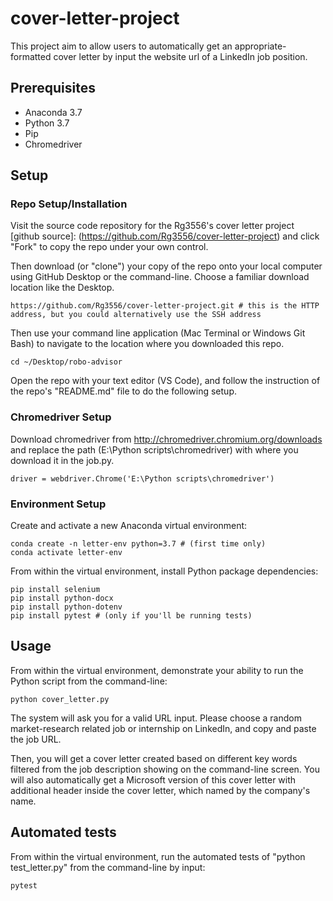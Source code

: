 # cover-letter-project
 This project aim to allow users to automatically get an appropriate-formatted cover letter by input the website url of a LinkedIn job position.


## Prerequisites ##
- Anaconda 3.7    
- Python 3.7
- Pip
- Chromedriver 



## Setup ##

### Repo Setup/Installation

Visit the source code repository for the Rg3556's cover letter project [github source]: (https://github.com/Rg3556/cover-letter-project) and click "Fork" to copy the repo under your own control.

Then download (or "clone") your copy of the repo onto your local computer using GitHub Desktop or the command-line. Choose a familiar download location like the Desktop.
    
    https://github.com/Rg3556/cover-letter-project.git # this is the HTTP address, but you could alternatively use the SSH address
    

Then use your command line application (Mac Terminal or Windows Git Bash) to navigate to the location where you downloaded this repo.

    cd ~/Desktop/robo-advisor


Open the repo with your text editor (VS Code), and follow the instruction of the repo's "README.md" file to do the following setup.

### Chromedriver  Setup

Download chromedriver from http://chromedriver.chromium.org/downloads and replace the path (E:\Python scripts\chromedriver) with where you download it in the job.py.
  
    driver = webdriver.Chrome('E:\Python scripts\chromedriver')

### Environment Setup

Create and activate a new Anaconda virtual environment:
    
    conda create -n letter-env python=3.7 # (first time only)
    conda activate letter-env
    

From within the virtual environment, install Python package dependencies:
    
    pip install selenium
    pip install python-docx 
    pip install python-dotenv
    pip install pytest # (only if you'll be running tests)
    

## Usage ##

From within the virtual environment, demonstrate your ability to run the Python script from the command-line:

    python cover_letter.py

The system will ask you for a valid URL input. Please choose a random market-research related job or internship on LinkedIn, and copy and paste the job URL.

Then, you will get a cover letter created based on different key words filtered from the job description showing on the command-line screen. You will also automatically get a Microsoft version of this cover letter with additional header inside the cover letter, which named by the company's name.  

## Automated tests 

From within the virtual environment, run the automated tests of "python test_letter.py" from the command-line by input:

    pytest
